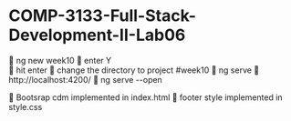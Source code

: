 # COMP-3133-Full-Stack-Development-II-Lab06


📌 ng new week10
📌 enter Y  
📌 hit enter
📌 change the directory to project #week10
  🔴 ng serve
  🔴 http://localhost:4200/
  🔴 ng serve --open


📌 Bootsrap cdm implemented in index.html
  🔴 footer style implemented in style.css

